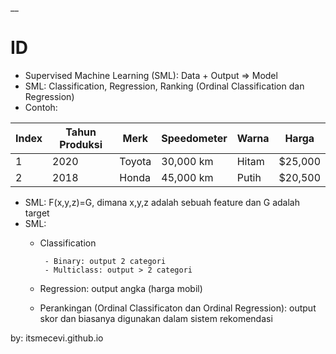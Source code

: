 __

# ID

* Supervised Machine Learning (SML): Data + Output => Model
* SML: Classification, Regression, Ranking (Ordinal Classification dan Regression)
* Contoh:

| Index | Tahun Produksi | Merk      | Speedometer | Warna   | Harga   |
|-------|----------------|-----------|-------------|---------|---------|
| 1     | 2020           | Toyota    | 30,000 km   | Hitam   | $25,000 |
| 2     | 2018           | Honda     | 45,000 km   | Putih   | $20,500 |

* SML: F(x,y,z)=G, dimana x,y,z adalah sebuah feature dan G adalah target
* SML:
  * Classification
    
         - Binary: output 2 categori
         - Multiclass: output > 2 categori
    
  * Regression: output angka (harga mobil)
  * Perankingan (Ordinal Classificaton dan Ordinal Regression): output skor dan biasanya digunakan dalam sistem rekomendasi
 
by: itsmecevi.github.io

